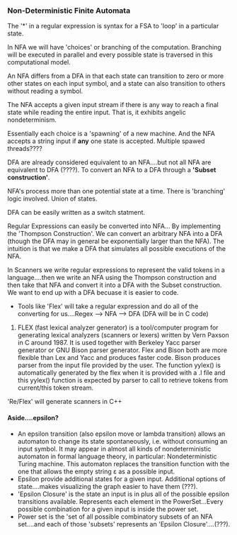 ### Non-Deterministic Finite Automata

The '\*' in a regular expression is syntax for a FSA to 'loop' in a particular state.

In NFA we will have 'choices' or branching of the computation. Branching will be executed in parallel and every possible state is traversed in this computational model.

An NFA differs from a DFA in that each state can transition to zero or more other states on each input symbol, and a state can also transition to others without reading a symbol.

The NFA accepts a given input stream if there is any way to reach a final state while reading the entire input. That is, it exhibits angelic nondeterminism.

Essentially each choice is a 'spawning' of a new machine. And the NFA accepts a string input if **any** one state is accepted. Multiple spawed threads????

DFA are already considered equivalent to an NFA....but not all NFA are equivalent to DFA (????). To convert an NFA to a DFA through a **'Subset construction'**.

NFA's process more than one potential state at a time. There is 'branching' logic involved. Union of states.

DFA can be easily written as a switch statment.

Regular Expressions can easily be converted into NFA... By implementing the 'Thompson Construction'.
We can convert an arbitrary NFA into a DFA (though the DFA may in general be exponentially larger than the NFA).
The intuition is that we make a DFA that simulates all possible executions of the NFA.

In Scanners we write regular expressions to represent the valid tokens in a language....then we write an NFA using the Thompson construction and then take that NFA and convert it into a DFA with the Subset construction. We want to end up with a DFA becuase it is easier to code.

- Tools like 'Flex' will take a regular expression and do all of the converting for us....Regex --> NFA --> DFA (DFA will be in C code)

1. FLEX (fast lexical analyzer generator) is a tool/computer program for generating lexical analyzers (scanners or lexers) written by Vern Paxson in C around 1987. It is used together with Berkeley Yacc parser generator or GNU Bison parser generator. Flex and Bison both are more flexible than Lex and Yacc and produces faster code.
   Bison produces parser from the input file provided by the user. The function yylex() is automatically generated by the flex when it is provided with a .l file and this yylex() function is expected by parser to call to retrieve tokens from current/this token stream.

'Re/Flex' will generate scanners in C++

#### Aside....epsilon?

- An epsilon transition (also epsilon move or lambda transition) allows an automaton to change its state spontaneously, i.e. without consuming an input symbol. It may appear in almost all kinds of nondeterministic automaton in formal language theory, in particular: Nondeterministic Turing machine. This automaton replaces the transition function with the one that allows the empty string ε as a possible input.
- Epsilon provide additional states for a given input. Additional options of state....makes visualizing the graph easier to have them (???).
- 'Epsilon Closure' is the state an input is in plus all of the possible epsilon transitions available. Represents each element in the PowerSet...Every possible combination for a given input is inside the power set.
- Power set is the 'set of all possible combinatory subsets of an NFA set....and each of those 'subsets' represents an 'Epsilon Closure'....(???).
